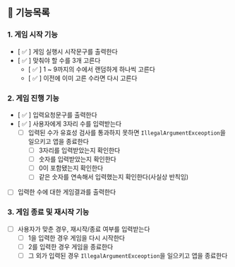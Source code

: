 ## 📃 기능목록  

### 1. 게임 시작 기능  

- [ ✅ ] 게임 실행시 시작문구를 출력한다
- [ ✅ ] 맞춰야 할 수를 3개 고른다
  - [ ✅ ] 1 ~ 9까지의 수에서 랜덤하게 하나씩 고른다
  - [ ✅ ] 이전에 이미 고른 수라면 다시 고른다  

### 2. 게임 진행 기능  

- [ ✅ ] 입력요청문구를 출력한다
- [ ✅ ] 사용자에게 3자리 수를 입력받는다
  - [  ] 입력된 수가 유효성 검사를 통과하지 못하면 `IllegalArgumentExceoption`을 일으키고 앱을 종료한다
    - [  ] 3자리를 입력받았는지 확인한다
    - [  ] 숫자를 입력받았는지 확인한다
    - [  ] 0이 포함됐는지 확인한다
    - [  ] 같은 숫자를 연속해서 입력했는지 확인한다(사실상 반칙임)
- [  ] 입력한 수에 대한 게임결과를 출력한다  

### 3. 게임 종료 및 재시작 기능
- [  ] 사용자가 맞춘 경우, 재시작/종료 여부를 입력받는다
  - [  ] 1을 입력한 경우 게임을 다시 시작한다
  - [  ] 2를 입력한 경우 게임을 종료한다
  - [  ] 그 외가 입력된 경우 `IllegalArgumentExceoption`을 일으키고 앱을 종료한다
